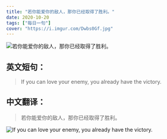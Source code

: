 ```yaml
---
title: "若你能爱你的敌人，那你已经取得了胜利。"
date: 2020-10-20
tags: ["每日一句"]
cover: "https://i.imgur.com/Dwbs0Gf.jpg"
---
```


![若你能爱你的敌人，那你已经取得了胜利。](https://i.imgur.com/QGNiQt3.jpg)

## 英文短句：
> If you can love your enemy, you already have the victory.

<!--more-->

## 中文翻译：
> 若你能爱你的敌人，那你已经取得了胜利。

![If you can love your enemy, you already have the victory.](https://i.imgur.com/SS6VYfz.jpg)

